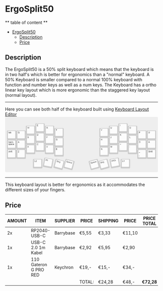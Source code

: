 # ErgoSplit50

** table of content **
- [ErgoSplit50](#ergosplit50)
  - [Description](#description)
  - [Price](#price)

## Description 

The ErgoSplit50 is a 50% split keyboard which means that the keyboard is in two half's which is better for ergonomics than a "normal" keyboard. A 50% Keyboard is smaller compared to a normal 100% keyboard with function and number keys as well as a num keys.
The Keyboard has a ortho linear key layout which is more ergonomic than the staggered key layout (normal layout).

___
Here you can see both half of the keyboard built using [Keyboard Layout Editor](http://www.keyboard-layout-editor.com/#/gists/dc776eb6e80d4ed39cddeabd265ff729) <br>
<img src="hardware/img/split-test.jpg"> <br> 
___
This keyboard layout is better for ergonomics as it accommodates the different sizes of your fingers. 


## Price

| AMOUNT 	| ITEM                  	| SUPPLIER  	| PRICE  	| SHIPPING 	| PRICE  	| PRICE TOTAL 	    |
|--------	|-----------------------	|-----------	|--------	|----------	|--------	|------------------ |
| 2x     	| RP2040-USB-C          	| Barrybase 	| €5,55  	| €3,33    	| €11,10 	|             	    |
| 1x     	| USB-C 2.0 1m Kabel    	| Barrybase 	| €2,92  	| €5,95    	| €2,90  	|             	    |
| 1x     	| 110 Gateron G PRO RED 	| Keychron  	| €19,-  	| €15,-    	| €34,-  	|             	    |
|        	|                       	|           	| TOTAL: 	| €24,28   	| €48,-  	| **€72,28**      	|
